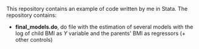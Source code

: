 This repository contains an example of code written by me in Stata. The repository contains:
- **final_models.do**, do file with the estimation of several models with the log of child BMI as $Y$ variable and the parents' BMI as regressors (+ other controls)
